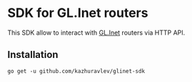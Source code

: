 # SDK for GL.Inet routers

This SDK allow to interact with [GL.Inet](https://www.gl-inet.com) routers via HTTP API.

## Installation

```shell
go get -u github.com/kazhuravlev/glinet-sdk
```

